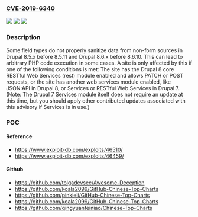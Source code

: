 ### [CVE-2019-6340](https://cve.mitre.org/cgi-bin/cvename.cgi?name=CVE-2019-6340)
![](https://img.shields.io/static/v1?label=Product&message=Drupal%20Core&color=blue)
![](https://img.shields.io/static/v1?label=Version&message=8.58.5.11%20&color=brighgreen)
![](https://img.shields.io/static/v1?label=Vulnerability&message=Remote%20code%20execution&color=brighgreen)

### Description

Some field types do not properly sanitize data from non-form sources in Drupal 8.5.x before 8.5.11 and Drupal 8.6.x before 8.6.10. This can lead to arbitrary PHP code execution in some cases. A site is only affected by this if one of the following conditions is met: The site has the Drupal 8 core RESTful Web Services (rest) module enabled and allows PATCH or POST requests, or the site has another web services module enabled, like JSON:API in Drupal 8, or Services or RESTful Web Services in Drupal 7. (Note: The Drupal 7 Services module itself does not require an update at this time, but you should apply other contributed updates associated with this advisory if Services is in use.)

### POC

#### Reference
- https://www.exploit-db.com/exploits/46510/
- https://www.exploit-db.com/exploits/46459/

#### Github
- https://github.com/tolgadevsec/Awesome-Deception
- https://github.com/koala2099/GitHub-Chinese-Top-Charts
- https://github.com/pinkieli/GitHub-Chinese-Top-Charts
- https://github.com/koala2099/GitHub-Chinese-Top-Charts
- https://github.com/qingyuanfeiniao/Chinese-Top-Charts


